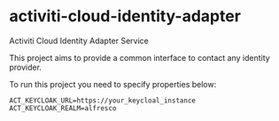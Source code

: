 # activiti-cloud-identity-adapter

Activiti Cloud Identity Adapter Service

This project aims to provide a common interface to contact any identity provider.

To run this project you need to specify properties below:

```shell
ACT_KEYCLOAK_URL=https://your_keycloal_instance
ACT_KEYCLOAK_REALM=alfresco
```
